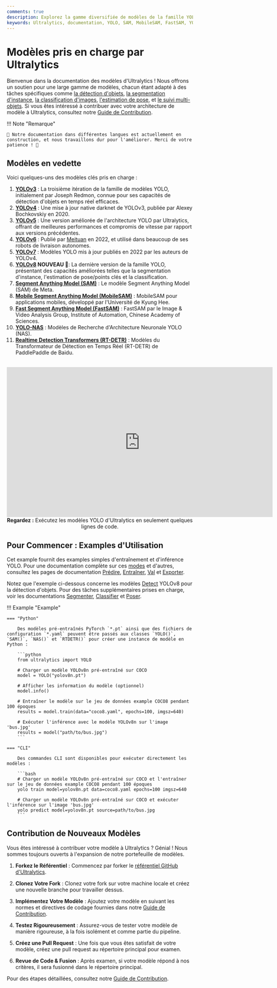 ```yaml
---
comments: true
description: Explorez la gamme diversifiée de modèles de la famille YOLO, SAM, MobileSAM, FastSAM, YOLO-NAS et RT-DETR pris en charge par Ultralytics. Commencez avec des examples pour l'utilisation CLI et Python.
keywords: Ultralytics, documentation, YOLO, SAM, MobileSAM, FastSAM, YOLO-NAS, RT-DETR, modèles, architectures, Python, CLI
---
```


# Modèles pris en charge par Ultralytics

Bienvenue dans la documentation des modèles d'Ultralytics ! Nous offrons un soutien pour une large gamme de modèles, chacun étant adapté à des tâches spécifiques comme [la détection d'objets](../tasks/detect.md), [la segmentation d'instance](../tasks/segment.md), [la classification d'images](../tasks/classify.md), [l'estimation de pose](../tasks/pose.md), et [le suivi multi-objets](../modes/track.md). Si vous êtes intéressé à contribuer avec votre architecture de modèle à Ultralytics, consultez notre [Guide de Contribution](../../help/contributing.md).

!!! Note "Remarque"

    🚧 Notre documentation dans différentes langues est actuellement en construction, et nous travaillons dur pour l'améliorer. Merci de votre patience ! 🙏

## Modèles en vedette

Voici quelques-uns des modèles clés pris en charge :

1. **[YOLOv3](yolov3.md)** : La troisième itération de la famille de modèles YOLO, initialement par Joseph Redmon, connue pour ses capacités de détection d'objets en temps réel efficaces.
2. **[YOLOv4](yolov4.md)** : Une mise à jour native darknet de YOLOv3, publiée par Alexey Bochkovskiy en 2020.
3. **[YOLOv5](yolov5.md)** : Une version améliorée de l'architecture YOLO par Ultralytics, offrant de meilleures performances et compromis de vitesse par rapport aux versions précédentes.
4. **[YOLOv6](yolov6.md)** : Publié par [Meituan](https://about.meituan.com/) en 2022, et utilisé dans beaucoup de ses robots de livraison autonomes.
5. **[YOLOv7](yolov7.md)** : Modèles YOLO mis à jour publiés en 2022 par les auteurs de YOLOv4.
6. **[YOLOv8](yolov8.md) NOUVEAU 🚀**: La dernière version de la famille YOLO, présentant des capacités améliorées telles que la segmentation d'instance, l'estimation de pose/points clés et la classification.
7. **[Segment Anything Model (SAM)](sam.md)** : Le modèle Segment Anything Model (SAM) de Meta.
8. **[Mobile Segment Anything Model (MobileSAM)](mobile-sam.md)** : MobileSAM pour applications mobiles, développé par l'Université de Kyung Hee.
9. **[Fast Segment Anything Model (FastSAM)](fast-sam.md)** : FastSAM par le Image & Video Analysis Group, Institute of Automation, Chinese Academy of Sciences.
10. **[YOLO-NAS](yolo-nas.md)** : Modèles de Recherche d'Architecture Neuronale YOLO (NAS).
11. **[Realtime Detection Transformers (RT-DETR)](rtdetr.md)** : Modèles du Transformateur de Détection en Temps Réel (RT-DETR) de PaddlePaddle de Baidu.

<p align="center">
  <br>
  <iframe width="720" height="405" src="https://www.youtube.com/embed/MWq1UxqTClU?si=nHAW-lYDzrz68jR0"
    title="Lecteur vidéo YouTube" frameborder="0"
    allow="accelerometer; autoplay; clipboard-write; encrypted-media; gyroscope; picture-in-picture; web-share"
    allowfullscreen>
  </iframe>
  <br>
  <strong>Regardez :</strong> Exécutez les modèles YOLO d'Ultralytics en seulement quelques lignes de code.
</p>

## Pour Commencer : Examples d'Utilisation

Cet example fournit des examples simples d'entraînement et d'inférence YOLO. Pour une documentation complète sur ces [modes](../modes/index.md) et d'autres, consultez les pages de documentation [Prédire](../modes/predict.md), [Entraîner](../modes/train.md), [Val](../modes/val.md) et [Exporter](../modes/export.md).

Notez que l'exemple ci-dessous concerne les modèles [Detect](../tasks/detect.md) YOLOv8 pour la détection d'objets. Pour des tâches supplémentaires prises en charge, voir les documentations [Segmenter](../tasks/segment.md), [Classifier](../tasks/classify.md) et [Poser](../tasks/pose.md).

!!! Example "Example"

    === "Python"

        Des modèles pré-entraînés PyTorch `*.pt` ainsi que des fichiers de configuration `*.yaml` peuvent être passés aux classes `YOLO()`, `SAM()`, `NAS()` et `RTDETR()` pour créer une instance de modèle en Python :

        ```python
        from ultralytics import YOLO

        # Charger un modèle YOLOv8n pré-entraîné sur COCO
        model = YOLO("yolov8n.pt")

        # Afficher les information du modèle (optionnel)
        model.info()

        # Entraîner le modèle sur le jeu de données example COCO8 pendant 100 époques
        results = model.train(data="coco8.yaml", epochs=100, imgsz=640)

        # Exécuter l'inférence avec le modèle YOLOv8n sur l'image 'bus.jpg'
        results = model("path/to/bus.jpg")
        ```

    === "CLI"

        Des commandes CLI sont disponibles pour exécuter directement les modèles :

        ```bash
        # Charger un modèle YOLOv8n pré-entraîné sur COCO et l'entraîner sur le jeu de données example COCO8 pendant 100 époques
        yolo train model=yolov8n.pt data=coco8.yaml epochs=100 imgsz=640

        # Charger un modèle YOLOv8n pré-entraîné sur COCO et exécuter l'inférence sur l'image 'bus.jpg'
        yolo predict model=yolov8n.pt source=path/to/bus.jpg
        ```

## Contribution de Nouveaux Modèles

Vous êtes intéressé à contribuer votre modèle à Ultralytics ? Génial ! Nous sommes toujours ouverts à l'expansion de notre portefeuille de modèles.

1. **Forkez le Référentiel** : Commencez par forker le [référentiel GitHub d'Ultralytics](https://github.com/ultralytics/ultralytics).

2. **Clonez Votre Fork** : Clonez votre fork sur votre machine locale et créez une nouvelle branche pour travailler dessus.

3. **Implémentez Votre Modèle** : Ajoutez votre modèle en suivant les normes et directives de codage fournies dans notre [Guide de Contribution](../../help/contributing.md).

4. **Testez Rigoureusement** : Assurez-vous de tester votre modèle de manière rigoureuse, à la fois isolément et comme partie du pipeline.

5. **Créez une Pull Request** : Une fois que vous êtes satisfait de votre modèle, créez une pull request au répertoire principal pour examen.

6. **Revue de Code & Fusion** : Après examen, si votre modèle répond à nos critères, il sera fusionné dans le répertoire principal.

Pour des étapes détaillées, consultez notre [Guide de Contribution](../../help/contributing.md).
